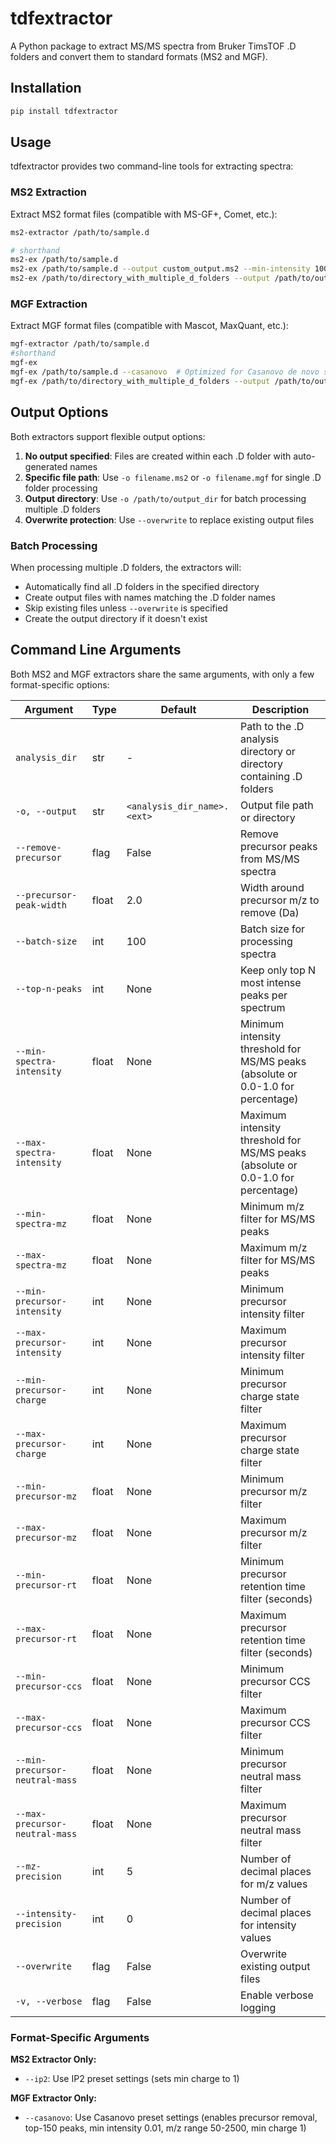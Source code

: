 # tdfextractor

A Python package to extract MS/MS spectra from Bruker TimsTOF .D folders and convert them to standard formats (MS2 and MGF).

## Installation

```bash
pip install tdfextractor
```

## Usage

tdfextractor provides two command-line tools for extracting spectra:

### MS2 Extraction
Extract MS2 format files (compatible with MS-GF+, Comet, etc.):

```bash
ms2-extractor /path/to/sample.d

# shorthand
ms2-ex /path/to/sample.d
ms2-ex /path/to/sample.d --output custom_output.ms2 --min-intensity 100 --min-charge 2
ms2-ex /path/to/directory_with_multiple_d_folders --output /path/to/output_directory
```

### MGF Extraction  
Extract MGF format files (compatible with Mascot, MaxQuant, etc.):

```bash
mgf-extractor /path/to/sample.d
#shorthand
mgf-ex
mgf-ex /path/to/sample.d --casanovo  # Optimized for Casanovo de novo sequencing
mgf-ex /path/to/directory_with_multiple_d_folders --output /path/to/output_directory
```

## Output Options

Both extractors support flexible output options:

1. **No output specified**: Files are created within each .D folder with auto-generated names
2. **Specific file path**: Use `-o filename.ms2` or `-o filename.mgf` for single .D folder processing
3. **Output directory**: Use `-o /path/to/output_dir` for batch processing multiple .D folders
4. **Overwrite protection**: Use `--overwrite` to replace existing output files

### Batch Processing

When processing multiple .D folders, the extractors will:
- Automatically find all .D folders in the specified directory
- Create output files with names matching the .D folder names
- Skip existing files unless `--overwrite` is specified
- Create the output directory if it doesn't exist

## Command Line Arguments

Both MS2 and MGF extractors share the same arguments, with only a few format-specific options:

| Argument | Type | Default | Description |
|----------|------|---------|-------------|
| `analysis_dir` | str | - | Path to the .D analysis directory or directory containing .D folders |
| `-o, --output` | str | `<analysis_dir_name>.<ext>` | Output file path or directory |
| `--remove-precursor` | flag | False | Remove precursor peaks from MS/MS spectra |
| `--precursor-peak-width` | float | 2.0 | Width around precursor m/z to remove (Da) |
| `--batch-size` | int | 100 | Batch size for processing spectra |
| `--top-n-peaks` | int | None | Keep only top N most intense peaks per spectrum |
| `--min-spectra-intensity` | float | None | Minimum intensity threshold for MS/MS peaks (absolute or 0.0-1.0 for percentage) |
| `--max-spectra-intensity` | float | None | Maximum intensity threshold for MS/MS peaks (absolute or 0.0-1.0 for percentage) |
| `--min-spectra-mz` | float | None | Minimum m/z filter for MS/MS peaks |
| `--max-spectra-mz` | float | None | Maximum m/z filter for MS/MS peaks |
| `--min-precursor-intensity` | int | None | Minimum precursor intensity filter |
| `--max-precursor-intensity` | int | None | Maximum precursor intensity filter |
| `--min-precursor-charge` | int | None | Minimum precursor charge state filter |
| `--max-precursor-charge` | int | None | Maximum precursor charge state filter |
| `--min-precursor-mz` | float | None | Minimum precursor m/z filter |
| `--max-precursor-mz` | float | None | Maximum precursor m/z filter |
| `--min-precursor-rt` | float | None | Minimum precursor retention time filter (seconds) |
| `--max-precursor-rt` | float | None | Maximum precursor retention time filter (seconds) |
| `--min-precursor-ccs` | float | None | Minimum precursor CCS filter |
| `--max-precursor-ccs` | float | None | Maximum precursor CCS filter |
| `--min-precursor-neutral-mass` | float | None | Minimum precursor neutral mass filter |
| `--max-precursor-neutral-mass` | float | None | Maximum precursor neutral mass filter |
| `--mz-precision` | int | 5 | Number of decimal places for m/z values |
| `--intensity-precision` | int | 0 | Number of decimal places for intensity values |
| `--overwrite` | flag | False | Overwrite existing output files |
| `-v, --verbose` | flag | False | Enable verbose logging |

### Format-Specific Arguments

**MS2 Extractor Only:**
- `--ip2`: Use IP2 preset settings (sets min charge to 1)

**MGF Extractor Only:**
- `--casanovo`: Use Casanovo preset settings (enables precursor removal, top-150 peaks, min intensity 0.01, m/z range 50-2500, min charge 1)

